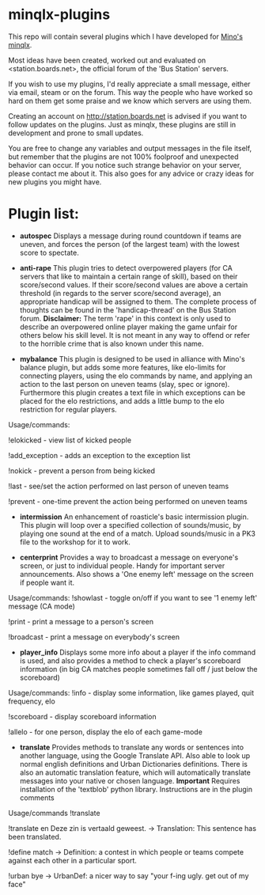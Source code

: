 # minqlx-plugins

This repo will contain several plugins which I have developed for [Mino's minqlx](https://github.com/MinoMino/minqlx "MinoMino/minqlx").

Most ideas have been created, worked out and evaluated on <station.boards.net>, the official forum of the 'Bus Station' servers.

If you wish to use my plugins, I'd really appreciate a small message, either via email, steam or on the forum. 
This way the people who have worked so hard on them get some praise and we know which servers are using them.

Creating an account on <http://station.boards.net> is advised if you want to follow updates on the plugins.
Just as minqlx, these plugins are still in development and prone to small updates.

You are free to change any variables and output messages in the file itself, but remember that the plugins are not 100% foolproof and unexpected behavior can occur. 
If you notice such strange behavior on your server, please contact me about it. 
This also goes for any advice or crazy ideas for new plugins you might have.

# Plugin list:

- **autospec**
Displays a message during round countdown if teams are uneven, and forces the person (of the largest team) with the lowest score to spectate.



- **anti-rape**
This plugin tries to detect overpowered players (for CA servers that like to maintain a certain range of skill), based on their score/second values.
If their score/second values are above a certain threshold (in regards to the server score/second average), an appropriate handicap will be assigned to them.
The complete process of thoughts can be found in the 'handicap-thread' on the Bus Station forum. **Disclaimer:** The term 'rape' in this context is only used to describe an overpowered online player making the game unfair for others below his skill level. It is not meant in any way to offend or refer to the horrible crime that is also known under this name.



- **mybalance**
This plugin is designed to be used in alliance with Mino's balance plugin, but adds some more features, like elo-limits for connecting players, using the elo commands by name, and applying an action to the last person on uneven teams (slay, spec or ignore).
Furthermore this plugin creates a text file in which exceptions can be placed for the elo restrictions, and adds a little bump to the elo restriction for regular players. 

Usage/commands:

!elokicked - view list of kicked people

!add_exception - adds an exception to the exception list

!nokick - prevent a person from being kicked

!last - see/set the action performed on last person of uneven teams

!prevent - one-time prevent the action being performed on uneven teams



- **intermission**
An enhancement of roasticle's basic intermission plugin. This plugin will loop over a specified collection of sounds/music, by playing one sound at the end of a match. Upload sounds/music in a PK3 file to the workshop for it to work.



- **centerprint**
Provides a way to broadcast a message on everyone's screen, or just to individual people. Handy for important server announcements. Also shows a 'One enemy left' message on the screen if people want it. 

Usage/commands:
!showlast - toggle on/off if you want to see '1 enemy left' message (CA mode)

!print - print a message to a person's screen

!broadcast - print a message on everybody's screen



- **player_info**
Displays some more info about a player if the info command is used, and also provides a method to check a player's scoreboard information (in big CA matches people sometimes fall off / just below the scoreboard)

Usage/commands:
!info - display some information, like games played, quit frequency, elo

!scoreboard - display scoreboard information

!allelo - for one person, display the elo of each game-mode



- **translate**
Provides methods to translate any words or sentences into another language, using the Google Translate API. Also able to look up normal english definitions and Urban Dictionaries definitions. There is also an automatic translation feature, which will automatically translate messages into your native or chosen language. **Important** Requires installation of the 'textblob' python library. Instructions are in the plugin comments

Usage/commands
!translate <tag> <sentence>

!translate en Deze zin is vertaald geweest. -> Translation: This sentence has been translated.

!define match -> Definition: a contest in which people or teams compete against each other in a particular sport.

!urban bye -> UrbanDef: a nicer way to say "your f-ing ugly. get out of my face"

